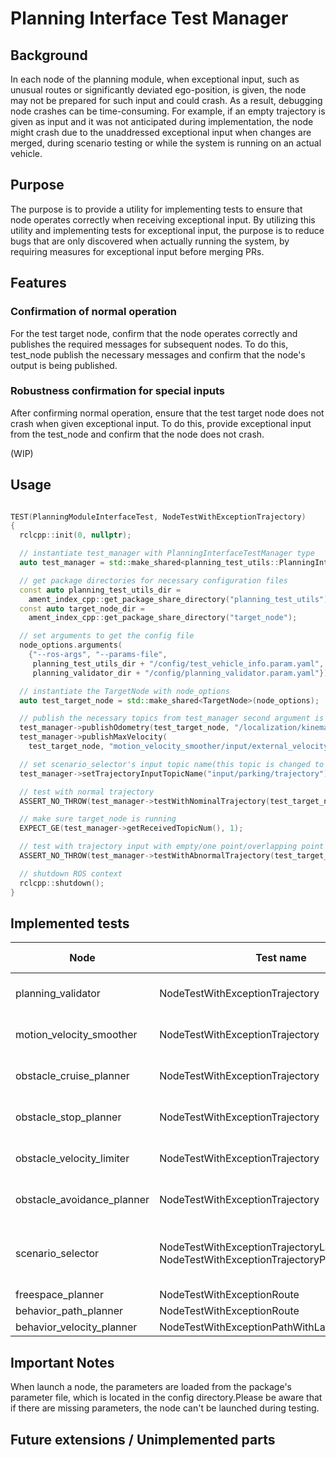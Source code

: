 # Planning Interface Test Manager

## Background

In each node of the planning module, when exceptional input, such as unusual routes or significantly deviated ego-position, is given, the node may not be prepared for such input and could crash. As a result, debugging node crashes can be time-consuming. For example, if an empty trajectory is given as input and it was not anticipated during implementation, the node might crash due to the unaddressed exceptional input when changes are merged, during scenario testing or while the system is running on an actual vehicle.

## Purpose

The purpose is to provide a utility for implementing tests to ensure that node operates correctly when receiving exceptional input. By utilizing this utility and implementing tests for exceptional input, the purpose is to reduce bugs that are only discovered when actually running the system, by requiring measures for exceptional input before merging PRs.

## Features

### Confirmation of normal operation

For the test target node, confirm that the node operates correctly and publishes the required messages for subsequent nodes. To do this, test_node publish the necessary messages and confirm that the node's output is being published.

### Robustness confirmation for special inputs

After confirming normal operation, ensure that the test target node does not crash when given exceptional input. To do this, provide exceptional input from the test_node and confirm that the node does not crash.

(WIP)

## Usage

```cpp

TEST(PlanningModuleInterfaceTest, NodeTestWithExceptionTrajectory)
{
  rclcpp::init(0, nullptr);

  // instantiate test_manager with PlanningInterfaceTestManager type
  auto test_manager = std::make_shared<planning_test_utils::PlanningInterfaceTestManager>();

  // get package directories for necessary configuration files
  const auto planning_test_utils_dir =
    ament_index_cpp::get_package_share_directory("planning_test_utils");
  const auto target_node_dir =
    ament_index_cpp::get_package_share_directory("target_node");

  // set arguments to get the config file
  node_options.arguments(
    {"--ros-args", "--params-file",
     planning_test_utils_dir + "/config/test_vehicle_info.param.yaml", "--params-file",
     planning_validator_dir + "/config/planning_validator.param.yaml"});

  // instantiate the TargetNode with node_options
  auto test_target_node = std::make_shared<TargetNode>(node_options);

  // publish the necessary topics from test_manager second argument is topic name
  test_manager->publishOdometry(test_target_node, "/localization/kinematic_state");
  test_manager->publishMaxVelocity(
    test_target_node, "motion_velocity_smoother/input/external_velocity_limit_mps");

  // set scenario_selector's input topic name(this topic is changed to test node)
  test_manager->setTrajectoryInputTopicName("input/parking/trajectory");

  // test with normal trajectory
  ASSERT_NO_THROW(test_manager->testWithNominalTrajectory(test_target_node));

  // make sure target_node is running
  EXPECT_GE(test_manager->getReceivedTopicNum(), 1);

  // test with trajectory input with empty/one point/overlapping point
  ASSERT_NO_THROW(test_manager->testWithAbnormalTrajectory(test_target_node));

  // shutdown ROS context
  rclcpp::shutdown();
}
```

## Implemented tests

| Node                       | Test name                                                                                 | exceptional input | output            | Exceptional input pattern                                                                           |
| -------------------------- | ----------------------------------------------------------------------------------------- | ----------------- | ----------------- | --------------------------------------------------------------------------------------------------- |
| planning_validator         | NodeTestWithExceptionTrajectory                                                           | trajectory        | trajectory        | Empty, single point, path with duplicate points                                                     |
| motion_velocity_smoother   | NodeTestWithExceptionTrajectory                                                           | trajectory        | trajectory        | Empty, single point, path with duplicate points                                                     |
| obstacle_cruise_planner    | NodeTestWithExceptionTrajectory                                                           | trajectory        | trajectory        | Empty, single point, path with duplicate points                                                     |
| obstacle_stop_planner      | NodeTestWithExceptionTrajectory                                                           | trajectory        | trajectory        | Empty, single point, path with duplicate points                                                     |
| obstacle_velocity_limiter  | NodeTestWithExceptionTrajectory                                                           | trajectory        | trajectory        | Empty, single point, path with duplicate points                                                     |
| obstacle_avoidance_planner | NodeTestWithExceptionTrajectory                                                           | trajectory        | trajectory        | Empty, single point, path with duplicate points                                                     |
| scenario_selector          | NodeTestWithExceptionTrajectoryLaneDrivingMode NodeTestWithExceptionTrajectoryParkingMode | trajectory        | scenario          | Empty, single point, path with duplicate points for 2 patterns of scenarios:LANEDRIVING and PARKING |
| freespace_planner          | NodeTestWithExceptionRoute                                                                | route             | trajectory        | Empty route                                                                                         |
| behavior_path_planner      | NodeTestWithExceptionRoute                                                                | route             | path_with_lane_id | Empty route,                                                                                        |
| behavior_velocity_planner  | NodeTestWithExceptionPathWithLaneID                                                       | path_with_lane_id | path              | Empty path                                                                                          |

## Important Notes

When launch a node, the parameters are loaded from the package's parameter file, which is located in the config directory.Please be aware that if there are missing parameters, the node can't be launched during testing.

## Future extensions / Unimplemented parts
